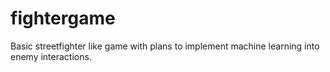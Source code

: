 # fightergame
Basic streetfighter like game with plans to implement machine learning into enemy interactions.
